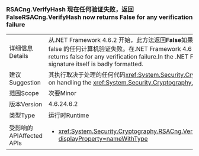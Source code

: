### <a name="rsacngverifyhash-now-returns-false-for-any-verification-failure"></a><span data-ttu-id="32c81-101">RSACng.VerifyHash 现在任何验证失败，返回 False</span><span class="sxs-lookup"><span data-stu-id="32c81-101">RSACng.VerifyHash now returns False for any verification failure</span></span>

|   |   |
|---|---|
|<span data-ttu-id="32c81-102">详细信息</span><span class="sxs-lookup"><span data-stu-id="32c81-102">Details</span></span>|<span data-ttu-id="32c81-103">从.NET Framework 4.6.2 开始，此方法返回<strong>False</strong>如果本身的签名格式不正确。</span><span class="sxs-lookup"><span data-stu-id="32c81-103">Starting with the .NET Framework 4.6.2, this method returns <strong>False</strong> if the signature itself is badly formatted.</span></span> <span data-ttu-id="32c81-104">现在，返回 false 的任何计算机验证失败。在.NET Framework 4.6 和 4.6.1 中，该方法将引发<xref:System.Security.Cryptography.CryptographicException?displayProperty=name>如果本身的签名格式不正确。</span><span class="sxs-lookup"><span data-stu-id="32c81-104">It now returns false for any verification failure.In the .NET Framework 4.6 and 4.6.1, the method throws a <xref:System.Security.Cryptography.CryptographicException?displayProperty=name> if the signature itself is badly formatted.</span></span>|
|<span data-ttu-id="32c81-105">建议</span><span class="sxs-lookup"><span data-stu-id="32c81-105">Suggestion</span></span>|<span data-ttu-id="32c81-106">其执行取决于处理的任何代码<xref:System.Security.Cryptography.CryptographicException?displayProperty=name>应改为执行，如果验证失败并且该方法返回<strong>False</strong>。</span><span class="sxs-lookup"><span data-stu-id="32c81-106">Any code whose execution depends on handling the <xref:System.Security.Cryptography.CryptographicException?displayProperty=name> should instead execute if validation fails and the method returns <strong>False</strong>.</span></span>|
|<span data-ttu-id="32c81-107">范围</span><span class="sxs-lookup"><span data-stu-id="32c81-107">Scope</span></span>|<span data-ttu-id="32c81-108">次要</span><span class="sxs-lookup"><span data-stu-id="32c81-108">Minor</span></span>|
|<span data-ttu-id="32c81-109">版本</span><span class="sxs-lookup"><span data-stu-id="32c81-109">Version</span></span>|<span data-ttu-id="32c81-110">4.6.2</span><span class="sxs-lookup"><span data-stu-id="32c81-110">4.6.2</span></span>|
|<span data-ttu-id="32c81-111">类型</span><span class="sxs-lookup"><span data-stu-id="32c81-111">Type</span></span>|<span data-ttu-id="32c81-112">运行时</span><span class="sxs-lookup"><span data-stu-id="32c81-112">Runtime</span></span>|
|<span data-ttu-id="32c81-113">受影响的 API</span><span class="sxs-lookup"><span data-stu-id="32c81-113">Affected APIs</span></span>|<ul><li><xref:System.Security.Cryptography.RSACng.VerifyHash(System.Byte[],System.Byte[],System.Security.Cryptography.HashAlgorithmName,System.Security.Cryptography.RSASignaturePadding)?displayProperty=nameWithType></li></ul>|

